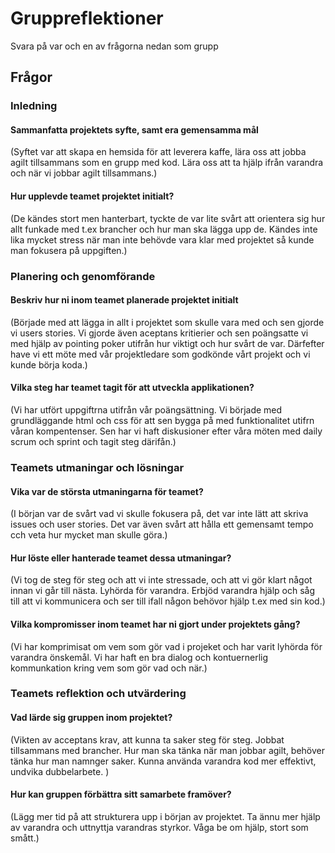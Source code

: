 # Gruppreflektioner

Svara på var och en av frågorna nedan som grupp

## Frågor

### Inledning

#### Sammanfatta projektets syfte, samt era gemensamma mål
(Syftet var att skapa en hemsida för att leverera kaffe, lära oss att jobba agilt tillsammans som en grupp med kod. Lära oss att ta hjälp ifrån varandra och när vi jobbar agilt tillsammans.)

#### Hur upplevde teamet projektet initialt?
(De kändes stort men hanterbart, tyckte de var lite svårt att orientera sig hur allt funkade med t.ex brancher och hur man ska lägga upp de. Kändes inte lika mycket stress när man inte behövde vara klar med projektet så kunde man fokusera på uppgiften.)

### Planering och genomförande

#### Beskriv hur ni inom teamet planerade projektet initialt
(Började med att lägga in allt i projektet som skulle vara med och sen gjorde vi users stories. Vi gjorde även aceptans kritierier och sen poängsatte vi med hjälp av pointing poker utifrån hur viktigt och hur svårt de var. Därfefter have vi ett möte med vår projektledare som godkönde vårt projekt och vi kunde börja koda.)

#### Vilka steg har teamet tagit för att utveckla applikationen?
(Vi har utfört uppgiftrna utifrån vår poängsättning. Vi började med grundläggande html och css för att sen bygga på med funktionalitet utifrn våran kompentenser. Sen har vi haft diskusioner efter våra möten med daily scrum och sprint och tagit steg därifån.)

### Teamets utmaningar och lösningar

#### Vika var de största utmaningarna för teamet?
(I början var de svårt vad vi skulle fokusera på, det var inte lätt att skriva issues och user stories. Det var även svårt att hålla ett gemensamt tempo cch veta hur mycket man skulle göra.)

#### Hur löste eller hanterade teamet dessa utmaningar?
(Vi tog de steg för steg och att vi inte stressade, och att vi gör klart något innan vi går till nästa. Lyhörda för varandra. Erbjöd varandra hjälp och såg till att vi kommunicera och ser till ifall någon behövor hjälp t.ex med sin kod.)

#### Vilka kompromisser inom teamet har ni gjort under projektets gång?
(Vi har komprimisat om vem som gör vad i projeket och har varit lyhörda för varandra önskemål. Vi har haft en bra dialog och kontuernerlig kommunkation kring vem som gör vad och när.)

### Teamets reflektion och utvärdering

#### Vad lärde sig gruppen inom projektet?
(Vikten av acceptans krav, att kunna ta saker steg för steg. Jobbat tillsammans med brancher. Hur man ska tänka när man jobbar agilt, behöver tänka hur man namnger saker. Kunna använda varandra kod mer effektivt, undvika dubbelarbete. )

#### Hur kan gruppen förbättra sitt samarbete framöver?
(Lägg mer tid på att strukturera upp i början av projektet. Ta ännu mer hjälp av varandra och uttnyttja varandras styrkor. Våga be om hjälp, stort som smått.)

